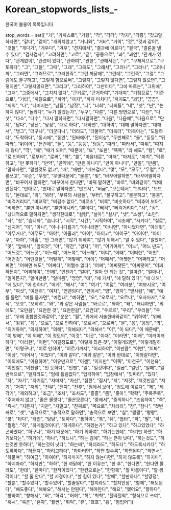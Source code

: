 # Korean_stopwords_lists_-
한국어 불용어 목록입니다


stop_words = set([
    "가", "가까스로", "가령", "각", "각각", "각자", "각종", "갖고말하자면",
    "같다", "같이", "개의치않고", "거니와", "거바", "거의", "것", "것과 같이", "것들",
    "게다가", "게우다", "겨우", "견지에서", "결과에 이르다", "결국", "결론을 낼 수 있다", "겸사겸사",
    "고려하면", "고로", "곧", "공동으로", "과", "과연", "관계가 있다", "관계없이", "관련이 있다",
    "관하여", "관한", "관해서는", "구", "구체적으로", "구토하다", "그", "그들", "그때", "그래",
    "그래도", "그래서", "그러나", "그러니", "그러니까", "그러면", "그러므로", "그러한즉", "그런 까닭에",
    "그런데", "그런즉", "그럼", "그럼에도 불구하고", "그렇게 함으로써", "그렇지", "그렇지 않다면",
    "그렇지 않으면", "그렇지만", "그렇지않으면", "그리고", "그리하여", "그만이다", "그에 따르는",
    "그위에", "그저", "그중에서", "그치지 않다", "근거로", "근거하여", "기대여", "기점으로", "기준으로",
    "기타", "까닭으로", "까악", "까지", "까지 미치다", "까지도", "꽈당", "끙끙", "끼익", "나", "나머지는",
    "남들", "남짓", "너", "너희", "너희들", "네", "넷", "년", "논하지 않다", "놀라다", "누가 알겠는가",
    "누구", "다른", "다른 방면으로", "다만", "다섯", "다소", "다수", "다시 말하자면", "다시말하면", "다음",
    "다음에", "다음으로", "단지", "답다", "당신", "당장", "대로 하다", "대하면", "대하여", "대해 말하자면",
    "대해서", "댕그", "더구나", "더군다나", "더라도", "더불어", "더욱더", "더욱이는", "도달하다", "도착하다",
    "동시에", "동안", "된바에야", "된이상", "두번째로", "둘", "둥둥", "뒤따라", "뒤이어", "든간에", "들",
    "등", "등등", "딩동", "따라", "따라서", "따위", "따지지 않다", "딱", "때", "때가 되어", "때문에", "또",
    "또한", "뚝뚝", "라 해도", "령", "로", "로 인하여", "로부터", "로써", "륙", "를", "마음대로", "마저", "마저도",
    "마치", "막론하고", "만 못하다", "만약", "만약에", "만은 아니다", "만이 아니다", "만일", "만큼", "말하자면",
    "말할것도 없고", "매", "매번", "메쓰겁다", "몇", "모", "모두", "무렵", "무릎쓰고", "무슨", "무엇", "무엇때문에",
    "물론", "및", "바꾸어말하면", "바꾸어말하자면", "바꾸어서 말하면", "바꾸어서 한다면", "바꿔 말하면", "바로", "바와같이",
    "밖에 안된다", "반대로", "반대로 말하자면", "반드시", "버금", "보는데서", "보다더", "보드득", "본대로", "봐", "봐라",
    "부류의 사람들", "부터", "불구하고", "불문하고", "붕붕", "비걱거리다", "비교적", "비길수 없다", "비로소", "비록",
    "비슷하다", "비추어 보아", "비하면", "뿐만 아니라", "뿐만아니라", "뿐이다", "삐걱", "삐걱거리다", "사", "삼", "상대적으로 말하자면",
    "생각한대로", "설령", "설마", "설사", "셋", "소생", "소인", "솨", "쉿", "습니까", "습니다", "시각", "시간", "시작하여",
    "시초에", "시키다", "실로", "심지어", "아", "아니", "아니나다를가", "아니라면", "아니면", "아니었다면", "아래윗", "아무거나",
    "아무도", "아야", "아울러", "아이", "아이고", "아이구", "아이야", "아이쿠", "아하", "아홉", "안 그러면", "않기 위하여",
    "않기 위해서", "알 수 있다", "알았어", "앗", "앞에서", "앞의것", "야", "약간", "양자", "어", "어기여차", "어느",
    "어느 년도", "어느것", "어느곳", "어느때", "어느쪽", "어느해", "어디", "어때", "어떠한", "어떤", "어떤것", "어떤것들",
    "어떻게", "어떻해", "어이", "어째서", "어쨋든", "어쩌라고", "어쩌면", "어쩌면 해도", "어쩌다", "어쩔수 없다", "어찌",
    "어찌됏든", "어찌됏어", "어찌하든지", "어찌하여", "언제", "언젠가", "얼마", "얼마 안 되는 것", "얼마간", "얼마나", "얼마든지",
    "얼마만큼", "얼마큼", "엉엉", "에", "에 가서", "에 달려 있다", "에 대해", "에 있다", "에 한하다", "에게", "에서", "여", "여기",
    "여덟", "여러분", "여보시오", "여부", "여섯", "여전히", "여차", "연관되다", "연이서", "영", "영차", "옆사람", "예", "예를 들면",
    "예를 들자면", "예컨대", "예하면", "오", "오로지", "오르다", "오자마자", "오직", "오호", "오히려", "와", "와 같은 사람들",
    "와르르", "와아", "왜", "왜냐하면", "외에도", "요만큼", "요만한 것", "요만한걸", "요컨대", "우르르", "우리", "우리들", "우선", "우에 종합한것과같이",
    "운운", "월", "위에서 서술한바와같이", "위하여", "위해서", "윙윙", "육", "으로", "으로 인하여", "으로서", "으로써", "을", "응", "응당",
    "의", "의거하여", "의지하여", "의해", "의해되다", "의해서", "이", "이 되다", "이 때문에", "이 밖에", "이 외에", "이 정도의", "이것",
    "이곳", "이때", "이라면", "이래", "이러이러하다", "이러한", "이런", "이럴정도로", "이렇게 많은 것", "이렇게되면", "이렇게말하면",
    "이렇구나", "이로 인하여", "이르기까지", "이리하여", "이만큼", "이번", "이봐", "이상", "이어서", "이었다", "이와 같다", "이와 같은",
    "이와 반대로", "이와같다면", "이외에도", "이용하여", "이유만으로", "이젠", "이지만", "이쪽", "이천구", "이천육", "이천칠", "이천팔",
    "인 듯하다", "인젠", "일", "일것이다", "일곱", "일단", "일때", "일반적으로", "일지라도", "임에 틀림없다", "입각하여", "입장에서", "잇따라", "있다",
    "자", "자기", "자기집", "자마자", "자신", "잠깐", "잠시", "저", "저것", "저것만큼", "저기", "저쪽", "저희", "전부",
    "전자", "전후", "점에서 보아", "정도에 이르다", "제", "제각기", "제외하고",
    "조금", "조차", "조차도", "졸졸", "좀", "좋아", "좍좍", "주룩주룩", "주저하지 않고",
    "줄은 몰랏다", "줄은모른다", "중에서", "중의하나", "즈음하여", "즉", "즉시", "지든지",
    "지만", "지말고", "진짜로", "쪽으로", "차라리", "참", "참나", "첫번째로", "쳇", "총적으로",
    "총적으로 말하면", "총적으로 보면", "칠", "콸콸", "쾅쾅", "쿵", "타다", "타인", "탕탕",
    "토하다", "통하여", "툭", "퉤", "틈타", "팍", "팔", "퍽", "펄렁", "하", "하게될것이다",
    "하게하다", "하겠는가", "하고 있다", "하고있었다", "하곤하였다", "하구나", "하기 때문에",
    "하기 위하여", "하기는한데", "하기만 하면", "하기보다는", "하기에", "하나", "하느니",
    "하는 김에", "하는 편이 낫다", "하는것도", "하는것만 못하다", "하는것이 낫다", "하는바",
    "하더라도", "하도다", "하도록시키다", "하도록하다", "하든지", "하려고하다", "하마터면",
    "하면 할수록", "하면된다", "하면서", "하물며", "하여금", "하여야", "하자마자", "하지 않는다면",
    "하지 않도록", "하지마", "하지마라", "하지만", "하하", "한 까닭에", "한 이유는", "한 후",
    "한다면", "한다면 몰라도", "한데", "한마디", "한적이있다", "한켠으로는", "한항목", "할 따름이다",
    "할 생각이다", "할 줄 안다", "할 지경이다", "할 힘이 있다", "할때", "할만하다", "할망정", 
    "할뿐", "할수있다", "할수있어", "할줄알다", "할지라도", "할지언정", "함께", "해도된다", "해도좋다",
    "해봐요", "해서는 안된다", "해야한다", "해요", "했어요", "향하다", "향하여", "향해서", "허", 
    "허걱", "허허", "헉", "헉헉", "헐떡헐떡", "형식으로 쓰여", "혹시", "혹은", "혼자", "훨씬", 
    "휘익", "휴", "흐흐", "흥", "힘입어"])
